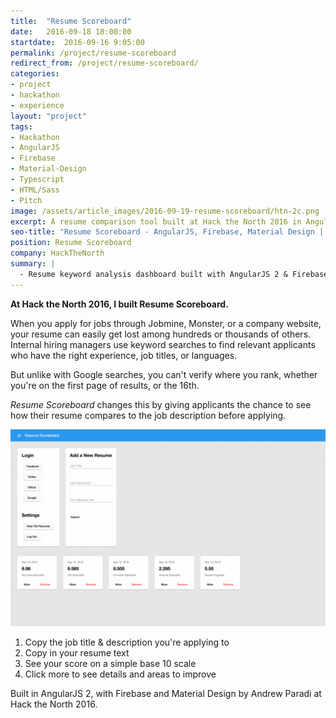 ```yaml
---
title:  "Resume Scoreboard"
date:   2016-09-18 18:00:00
startdate:  2016-09-16 9:05:00
permalink: /project/resume-scoreboard
redirect_from: /project/resume-scoreboard/
categories:
- project
- hackathon
- experience
layout: "project"
tags:
- Hackathon
- AngularJS
- Firebase
- Material-Design
- Typescript
- HTML/Sass
- Pitch
image: /assets/article_images/2016-09-19-resume-scoreboard/htn-2c.png
excerpt: A resume comparison tool built at Hack the North 2016 in AngularJS.
seo-title: "Resume Scoreboard - AngularJS, Firebase, Material Design | Andrew Paradi"
position: Resume Scoreboard
company: HackTheNorth
summary: |
  - Resume keyword analysis dashboard built with AngularJS 2 & Firebase
---
```


**At Hack the North 2016, I built Resume Scoreboard.**

When you apply for jobs through Jobmine, Monster, or a company website, your resume can easily get lost among hundreds or thousands of others. Internal hiring managers use keyword searches to find relevant applicants who have the right experience, job titles, or languages.

But unlike with Google searches, you can't verify where you rank, whether you're on the first page of results, or the 16th.

*Resume Scoreboard* changes this by giving applicants the chance to see how their resume compares to the job description before applying.

![Resume Scoreboard](/assets/article_images/2016-09-19-resume-scoreboard/resume-scoreboard-htn-demo.gif)

1. Copy the job title &amp; description you're applying to
2. Copy in your resume text
3. See your score on a simple base 10 scale
4. Click more to see details and areas to improve

Built in AngularJS 2, with Firebase and Material Design by Andrew Paradi at Hack the North 2016.
